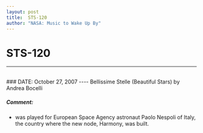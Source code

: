```yaml
---
layout: post
title:  STS-120
author: "NASA: Music to Wake Up By"
---
```


# STS-120
----
<br/>
### DATE: October 27, 2007
----
Bellissime Stelle (Beautiful Stars) by Andrea Bocelli

##### Comment:
* was played for European Space Agency astronaut Paolo Nespoli of Italy, the country where the new node, Harmony, was built.
